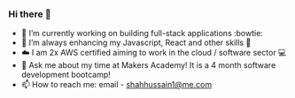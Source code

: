 ### Hi there 👋

- 🔭 I’m currently working on building full-stack applications :bowtie:
- 🌱 I’m always enhancing my Javascript, React and other skills :rocket:
- :cloud: I am 2x AWS certified aiming to work in the cloud / software sector :computer:
- 💬 Ask me about my time at Makers Academy! It is a 4 month software development bootcamp!
- 📫 How to reach me: email - shahhussain1@me.com

